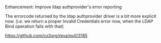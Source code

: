 Enhancement: Improve ldap authprovider's error reporting

The errorcode returned by the ldap authprovider driver is a bit more explicit
now. (i.e. we return a proper Invalid Credentials error now, when the LDAP Bind
operation fails with that)

https://github.com/cs3org/reva/pull/3185
